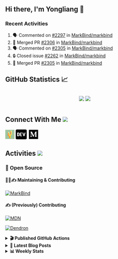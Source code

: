 ## Hi there, I'm Yongliang 👋

### Recent Activities

<!--START_SECTION:activity-->
1. 🗣 Commented on [#2297](https://github.com/MarkBind/markbind/issues/2297) in [MarkBind/markbind](https://github.com/MarkBind/markbind)
2. 🎉 Merged PR [#2306](https://github.com/MarkBind/markbind/pull/2306) in [MarkBind/markbind](https://github.com/MarkBind/markbind)
3. 🗣 Commented on [#2305](https://github.com/MarkBind/markbind/issues/2305) in [MarkBind/markbind](https://github.com/MarkBind/markbind)
4. 🔒 Closed issue [#2262](https://github.com/MarkBind/markbind/issues/2262) in [MarkBind/markbind](https://github.com/MarkBind/markbind)
5. 🎉 Merged PR [#2305](https://github.com/MarkBind/markbind/pull/2305) in [MarkBind/markbind](https://github.com/MarkBind/markbind)
<!--END_SECTION:activity-->

## GitHub Statistics :chart_with_upwards_trend:
<div align="center">
<div style="display: flex; align-items: center; justify-content: center;">

[![](https://github-readme-stats-tlylt.vercel.app/api?username=tlylt&show_icons=true&theme=tokyonight&hide_border=true&locale=en)](https://github.com/tlylt)
[![](https://github-readme-streak-stats.herokuapp.com/?user=tlylt&theme=tokyonight&hide_border=true)](https://github.com/tlylt)
</div>
</div>

## Connect With Me <img src="https://media.giphy.com/media/2wh5K5yE3ulp3xgYcG/giphy-downsized.gif" width="30">

<a href="https://www.yongliangliu.com/" target="_blank"><img align="center" src="static/site-icon.png" alt="yongliangliu.com" height="29" width="29" /></a>
<a href="https://dev.to/tlylt" target="_blank"><img align="center" src="static/dev-badge.svg" alt="dev.to/tlylt" height="35" width="35" /></a>
<a href="https://tlylt.medium.com" target="_blank"><img align="center" src="static/medium.png" alt="tlylt.medium.com" height="35" width="35" /></a>

## Activities <img src="https://media.giphy.com/media/WUlplcMpOCEmTGBtBW/giphy.gif" width="30">

### 🔭 Open Source

#### 👷‍♂️✍️ Maintaining & Contributing
[![MarkBind](https://github-readme-stats-tlylt.vercel.app/api/pin/?username=markbind&repo=markbind)](https://github.com/MarkBind/markbind)

#### ✍️ (Previously) Contributing
[![MDN](https://github-readme-stats-tlylt.vercel.app/api/pin/?username=mdn&repo=content)](https://github.com/mdn/content/issues?q=is%3Aopen+involves%3A%40me+sort%3Aupdated-desc)

[![Dendron](https://github-readme-stats-tlylt.vercel.app/api/pin/?username=dendronhq&repo=dendron)](https://github.com/dendronhq/dendron/issues?q=is%3Aopen+involves%3A%40me+sort%3Aupdated-desc)

<details>
<summary> <b>🎬 Published GitHub Actions </b> </summary>

[![install-graphviz](https://github-readme-stats-tlylt.vercel.app/api/pin/?username=tlylt&repo=install-graphviz)](https://github.com/tlylt/install-graphviz)

[![reposense-action](https://github-readme-stats-tlylt.vercel.app/api/pin/?username=tlylt&repo=reposense-action)](https://github.com/tlylt/reposense-action)

[![markbin-action](https://github-readme-stats-tlylt.vercel.app/api/pin/?username=markbind&repo=markbind-action)](https://github.com/MarkBind/markbind-action)

</details>

<details>
<summary> <b>📕 Latest Blog Posts</b> </summary>

<!-- BLOG-POST-LIST:START -->
- [Deploy a ChatGPT API Server in no time](https://www.yongliangliu.com/blog/chatgpt-nextjs-server/)
- [Creating a regex-based Markdown parser in TypeScript](https://www.yongliangliu.com/blog/rmark/)
- [Create VSCode Snippets for Markdown Blog Workflows](https://www.yongliangliu.com/blog/vscode-snippets/)
- [Brag Doc 2023](https://www.yongliangliu.com/blog/brag-doc-2023/)
- [My Journey into Open Source](https://www.yongliangliu.com/blog/my-journey-into-open-source/)
<!-- BLOG-POST-LIST:END -->

</details>

<details>
<summary> <b>📊 Weekly Stats</b> </summary>

<!--START_SECTION:waka-->
![Code Time](http://img.shields.io/badge/Code%20Time-1%2C043%20hrs%208%20mins-blue)

**🐱 My GitHub Data** 

> 📦 618.3 kB Used in GitHub's Storage 
 > 
> 🏆 1,173 Contributions in the Year 2023
 > 
> 🚫 Not Opted to Hire
 > 
> 📜 173 Public Repositories 
 > 
> 🔑 39 Private Repositories 
 > 
**I'm an Early 🐤** 

```text
🌞 Morning                3819 commits        ███████░░░░░░░░░░░░░░░░░░   29.16 % 
🌆 Daytime                3542 commits        ███████░░░░░░░░░░░░░░░░░░   27.04 % 
🌃 Evening                4846 commits        █████████░░░░░░░░░░░░░░░░   37.00 % 
🌙 Night                  891 commits         ██░░░░░░░░░░░░░░░░░░░░░░░   06.80 % 
```
📅 **I'm Most Productive on Wednesday** 

```text
Monday                   1702 commits        ███░░░░░░░░░░░░░░░░░░░░░░   12.99 % 
Tuesday                  1920 commits        ████░░░░░░░░░░░░░░░░░░░░░   14.66 % 
Wednesday                2132 commits        ████░░░░░░░░░░░░░░░░░░░░░   16.28 % 
Thursday                 1653 commits        ███░░░░░░░░░░░░░░░░░░░░░░   12.62 % 
Friday                   1687 commits        ███░░░░░░░░░░░░░░░░░░░░░░   12.88 % 
Saturday                 1995 commits        ████░░░░░░░░░░░░░░░░░░░░░   15.23 % 
Sunday                   2009 commits        ████░░░░░░░░░░░░░░░░░░░░░   15.34 % 
```


📊 **This Week I Spent My Time On** 

```text
🕑︎ Time Zone: Asia/Singapore

💬 Programming Languages: 
No Activity Tracked This Week
```


 Last Updated on 14/06/2023 00:50:51 UTC
<!--END_SECTION:waka-->

</details>

